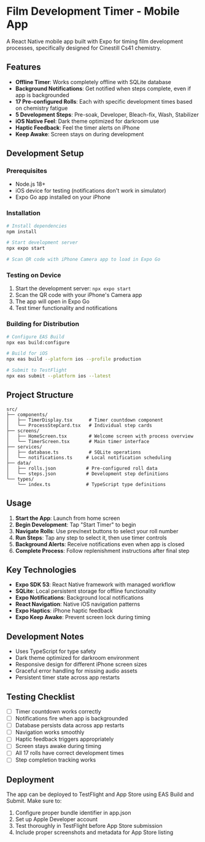 # Film Development Timer - Mobile App

A React Native mobile app built with Expo for timing film development processes, specifically designed for Cinestill Cs41 chemistry.

## Features

- **Offline Timer**: Works completely offline with SQLite database
- **Background Notifications**: Get notified when steps complete, even if app is backgrounded
- **17 Pre-configured Rolls**: Each with specific development times based on chemistry fatigue
- **5 Development Steps**: Pre-soak, Developer, Bleach-fix, Wash, Stabilizer
- **iOS Native Feel**: Dark theme optimized for darkroom use
- **Haptic Feedback**: Feel the timer alerts on iPhone
- **Keep Awake**: Screen stays on during development

## Development Setup

### Prerequisites

- Node.js 18+
- iOS device for testing (notifications don't work in simulator)
- Expo Go app installed on your iPhone

### Installation

```bash
# Install dependencies
npm install

# Start development server
npx expo start

# Scan QR code with iPhone Camera app to load in Expo Go
```

### Testing on Device

1. Start the development server: `npx expo start`
2. Scan the QR code with your iPhone's Camera app
3. The app will open in Expo Go
4. Test timer functionality and notifications

### Building for Distribution

```bash
# Configure EAS Build
npx eas build:configure

# Build for iOS
npx eas build --platform ios --profile production

# Submit to TestFlight
npx eas submit --platform ios --latest
```

## Project Structure

```
src/
├── components/
│   ├── TimerDisplay.tsx      # Timer countdown component
│   └── ProcessStepCard.tsx   # Individual step cards
├── screens/
│   ├── HomeScreen.tsx        # Welcome screen with process overview
│   └── TimerScreen.tsx       # Main timer interface
├── services/
│   ├── database.ts           # SQLite operations
│   └── notifications.ts     # Local notification scheduling
├── data/
│   ├── rolls.json           # Pre-configured roll data
│   └── steps.json           # Development step definitions
└── types/
    └── index.ts             # TypeScript type definitions
```

## Usage

1. **Start the App**: Launch from home screen
2. **Begin Development**: Tap "Start Timer" to begin
3. **Navigate Rolls**: Use prev/next buttons to select your roll number
4. **Run Steps**: Tap any step to select it, then use timer controls
5. **Background Alerts**: Receive notifications even when app is closed
6. **Complete Process**: Follow replenishment instructions after final step

## Key Technologies

- **Expo SDK 53**: React Native framework with managed workflow
- **SQLite**: Local persistent storage for offline functionality
- **Expo Notifications**: Background local notifications
- **React Navigation**: Native iOS navigation patterns
- **Expo Haptics**: iPhone haptic feedback
- **Expo Keep Awake**: Prevent screen lock during timing

## Development Notes

- Uses TypeScript for type safety
- Dark theme optimized for darkroom environment
- Responsive design for different iPhone screen sizes
- Graceful error handling for missing audio assets
- Persistent timer state across app restarts

## Testing Checklist

- [ ] Timer countdown works correctly
- [ ] Notifications fire when app is backgrounded
- [ ] Database persists data across app restarts
- [ ] Navigation works smoothly
- [ ] Haptic feedback triggers appropriately
- [ ] Screen stays awake during timing
- [ ] All 17 rolls have correct development times
- [ ] Step completion tracking works

## Deployment

The app can be deployed to TestFlight and App Store using EAS Build and Submit. Make sure to:

1. Configure proper bundle identifier in app.json
2. Set up Apple Developer account
3. Test thoroughly in TestFlight before App Store submission
4. Include proper screenshots and metadata for App Store listing